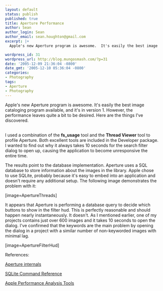 ```yaml
---
layout: default
status: publish
published: true
title: Aperture Performance
author: Sean
author_login: Sean
author_email: sean.houghton@gmail.com
excerpt: |+
  Apple's new Aperture program is awesome.  It's easily the best image cataloging program available, and it's in version 1.  However, the performance leaves quite a bit to be desired.  Here are the things I've discovered.

wordpress_id: 31
wordpress_url: http://blog.mungosmash.com/?p=31
date: '2005-12-09 21:36:04 -0800'
date_gmt: '2005-12-10 05:36:04 -0800'
categories:
- Photography
tags:
- Aperture
- Photography
---
```

<p>Apple's new Aperture program is awesome.  It's easily the best image cataloging program available, and it's in version 1.  However, the performance leaves quite a bit to be desired.  Here are the things I've discovered.</p>
<p><a id="more"></a><a id="more-31"></a><br />
I  used a combination of the <b>fs_usage</b> tool and the <b>Thread Viewer</b> tool to profile Aperture.  Both excellent tools are included in the Developer package.  I wanted to find out why it always takes 10 seconds for the search filter dialog to open up, causing the application to become unresponsive the entire time.</p>
<p>The results point to the database implementation.  Aperture uses a SQL database to store information about the images in the library.  Apple chose to use SQLite, probably because it's easy to embed into an application and doesn't require any additional setup.  The following image demonstrates the problem with it:</p>
<p>[image=ApertureThreads]</p>
<p>It appears that Aperture is performing a database query to decide which buttons to show in the filter hud.  This is perfectly reasonable and should happen nearly instantaneously.  It doesn't.  As I mentioned earlier, one of my projects contains just over 600 images and it takes 10 seconds to open the dialog.  I've confirmed that the keywords are the main problem by opening the dialog in a project with a similar number of non-keyworded images with minimal lag.</p>
<p>[image=ApertureFilterHud]</p>
<p>References:</p>
<p><a title="Aperture internals" href="http://www.majid.info/mylos/stories/2005/12/01/apertureInternals.html">Aperture internals</a></p>
<p><a title="SQLite syntax" href="http://www.sqlite.org/lang.html">SQLite Command Reference</a></p>
<p><a title="Apple Performance Analysis Tools" href="http://developer.apple.com/documentation/Performance/Conceptual/PerformanceOverview/PerformanceTools/chapter_4_section_3.html">Apple Performance Analysis Tools</a></p>

